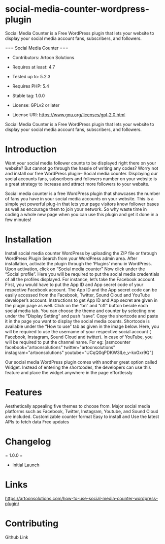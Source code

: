 # social-media-counter-wordpress-plugin
Social Media Counter is a Free WordPress plugin that lets your website to display your social media account fans, subscribers, and followers.

=== Social Media Counter ===
   

  - Contributors: Artoon Solutions

  - Requires at least: 4.7

  - Tested up to: 5.2.3

  - Requires PHP: 5.4

  - Stable tag: 1.0.0

  - License: GPLv2 or later

  - License URI: https://www.gnu.org/licenses/gpl-2.0.html

Social Media Counter is a Free WordPress plugin that lets your website to display your social media account fans, subscribers, and followers.

# Introduction

Want your social media follower counts to be displayed right there on your website? But cannot go through the hassle of writing any codes? Worry not and install our free WordPress plugin– Social media counter. Displaying our social accounts fans, subscribers and followers number on your website is a great strategy to increase and attract more followers to your website.

Social media counter is a free WordPress plugin that showcases the number of fans you have in your social media accounts on your website. This is a simple yet powerful plug-in that lets your page visitors know follower bases as well as encourage them to join your network. So why waste time in coding a whole new page when you can use this plugin and get it done in a few minutes!

# Installation

Install social media counter WordPress by uploading the ZIP file or through WordPress Plugin Search from your WordPress admin area.
After installation, activate the plugin through the ‘Plugins’ menu in WordPress.
Upon activation, click on “Social media counter”
Now click under the “Social profile”. Here you will be required to put the social media credentials of all the profiles displayed.
For instance, let’s take the Facebook account. First, you would have to put the App ID and App secret code of your respective Facebook account.
The App ID and the App secret code can be easily accessed from the Facebook, Twitter, Sound Cloud and YouTube developer’s account. Instructions to get App ID and App secret are given in the plugin page as well.
Click on the “on” and “off” button beside each social media tab.
You can choose the theme and counter by selecting one under the “Display Setting” and push “save”.
Copy the shortcode and paste it in the page you want to display the social media counts. Shortcode is available under the “How to use” tab as given in the image below.
Here, you will be required to use the username of your respective social account ( Facebook, Instagram, Sound Cloud and twitter). In case of YouTube, you will be required to put the channel name. For eg:
[asmcounter facebook="artoonsolutions" twitter="artoonsolutions" instagram="artoonsolutions" youtube="UCqQ0qPDKW3lLe_v-kxGxr9Q"]

Our social media WordPress plugin comes with another great option called Widget. Instead of entering the shortcodes, the developers can use this feature and place the widget anywhere in the page effortlessly

# Features

Aesthetically appealing five themes to choose from.
Major social media platforms such as Facebook, Twitter, Instagram, Youtube, and Sound Cloud are included.
Customizable counter format
Easy to install and
Use the latest APIs to fetch data
Free updates

# Changelog

= 1.0.0 =
* Initial Launch

# Links

https://artoonsolutions.com/how-to-use-social-media-counter-wordpress-plugin/

# Contributing

Github Link

